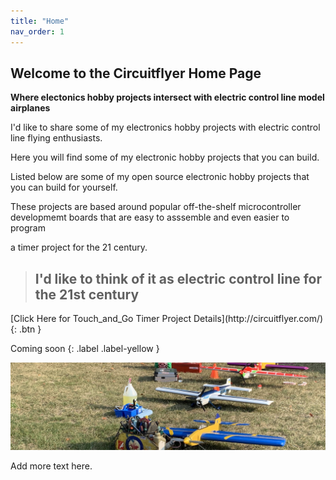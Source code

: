 ```yaml
---
title: "Home"
nav_order: 1
---
```


## Welcome to the Circuitflyer Home Page

**Where electonics hobby projects intersect with electric control line model airplanes**

I'd like to share some of my electronics hobby projects with electric control line flying enthusiasts.

Here you will find some of my electronic hobby projects that you can build.

Listed below are some of my open source electronic hobby projects that you can build for yourself.

These projects are based around popular off-the-shelf microcontroller developmemt boards that are easy to asssemble and even easier to program

a timer project for the 21 century.

> ## I'd like to think of it as **electric control line for the 21st century**



 <span class="fs-7">
[Click Here for Touch_and_Go Timer Project Details](http://circuitflyer.com/){: .btn }
</span>

Coming soon
{: .label .label-yellow }


![](/assets/images/2276.jpeg)

Add more text here.
